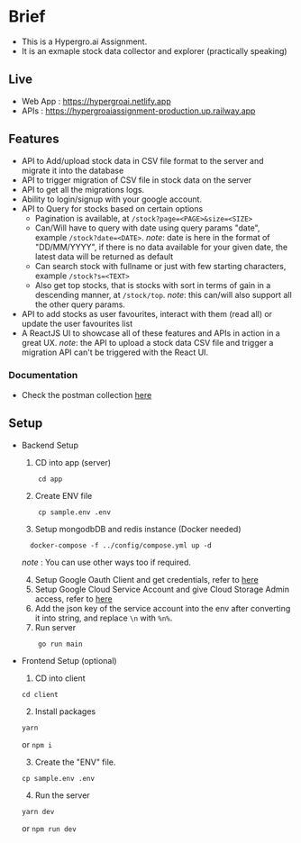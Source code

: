 # Brief

- This is a Hypergro.ai Assignment.
- It is an exmaple stock data collector and explorer (practically speaking)

## Live

- Web App : https://hypergroai.netlify.app
- APIs : https://hypergroaiassignment-production.up.railway.app

## Features

- API to Add/upload stock data in CSV file format to the server and migrate it into the database
- API to trigger migration of CSV file in stock data on the server
- API to get all the migrations logs.
- Ability to login/signup with your google account.
- API to Query for stocks based on certain options
  - Pagination is available, at `/stock?page=<PAGE>&size=<SIZE>`
  - Can/Will have to query with date using query params "date", example `/stock?date=<DATE>`. _note_: date is here in the format of "DD/MM/YYYY", if there is no data available for your given date, the latest data will be returned as default
  - Can search stock with fullname or just with few starting characters, example `/stock?s=<TEXT>`
  - Also get top stocks, that is stocks with sort in terms of gain in a descending manner, at `/stock/top`. _note_: this can/will also support all the other query params.
- API to add stocks as user favourites, interact with them (read all) or update the user favourites list
- A ReactJS UI to showcase all of these features and APIs in action in a great UX. _note_: the API to upload a stock data CSV file and trigger a migration API can't be triggered with the React UI.

### Documentation

- Check the postman collection [here]()

## Setup

- Backend Setup

  1. CD into app (server)

  ```
      cd app
  ```

  2. Create ENV file

  ```
      cp sample.env .env
  ```

  3. Setup mongodbDB and redis instance (Docker needed)

  ```
    docker-compose -f ../config/compose.yml up -d
  ```

  _note_ : You can use other ways too if required.

  4. Setup Google Oauth Client and get credentials, refer to [here](https://support.google.com/cloud/answer/6158849?hl=en)
  5. Setup Google Cloud Service Account and give Cloud Storage Admin access, refer to [here](https://cloud.google.com/iam/docs/keys-create-delete)
  6. Add the json key of the service account into the env after converting it into string, and replace `\n` with `%n%`.
  7. Run server

  ```
      go run main
  ```

- Frontend Setup (optional)

  1. CD into client

  ```
  cd client
  ```

  2. Install packages

  ```
  yarn
  ```

  or `npm i`

  3. Create the "ENV" file.

  ```
  cp sample.env .env
  ```

  4. Run the server

  ```
  yarn dev
  ```

  or `npm run dev`

